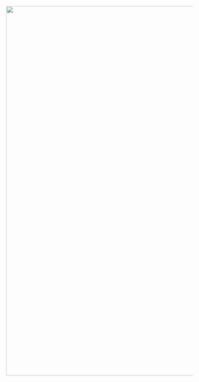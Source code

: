 <img src="https://github.com/user-attachments/assets/2ec1cf6b-4f4a-46df-8500-f83e05d13fb5" width="1000" heigth="1600">
